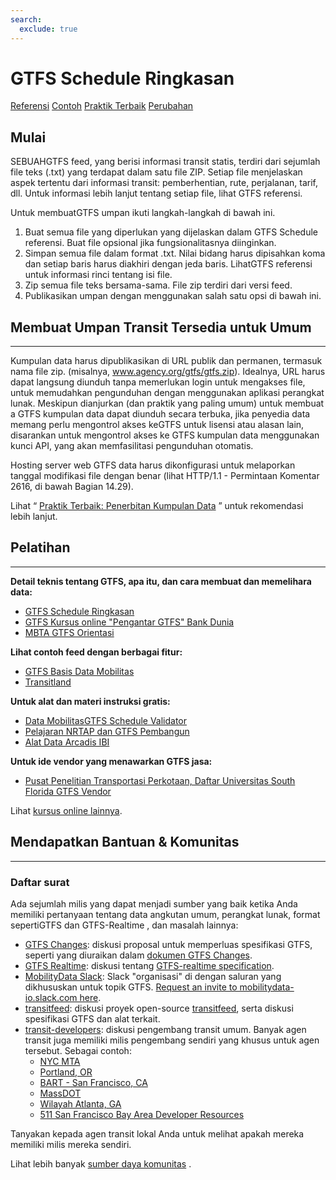 ```yaml
---
search:
  exclude: true
---
```


# GTFS Schedule Ringkasan

<div class="landing-page"><a class="button" href="reference">Referensi</a> <a class="button" href="examples">Contoh</a> <a class="button" href="best-practices">Praktik Terbaik</a> <a class="button" href="changes">Perubahan</a></div>

## Mulai

SEBUAHGTFS feed, yang berisi informasi transit statis, terdiri dari sejumlah file teks (.txt) yang terdapat dalam satu file ZIP. Setiap file menjelaskan aspek tertentu dari informasi transit: pemberhentian, rute, perjalanan, tarif, dll. Untuk informasi lebih lanjut tentang setiap file, lihat GTFS referensi.

Untuk membuatGTFS umpan ikuti langkah-langkah di bawah ini.

1. Buat semua file yang diperlukan yang dijelaskan dalam GTFS Schedule referensi. Buat file opsional jika fungsionalitasnya diinginkan.
1. Simpan semua file dalam format .txt. Nilai bidang harus dipisahkan koma dan setiap baris harus diakhiri dengan jeda baris. LihatGTFS referensi untuk informasi rinci tentang isi file.
1. Zip semua file teks bersama-sama. File zip terdiri dari versi feed.
1. Publikasikan umpan dengan menggunakan salah satu opsi di bawah ini.

## Membuat Umpan Transit Tersedia untuk Umum

<hr/>

Kumpulan data harus dipublikasikan di URL publik dan permanen, termasuk nama file zip. (misalnya, www.agency.org/gtfs/gtfs.zip). Idealnya, URL harus dapat langsung diunduh tanpa memerlukan login untuk mengakses file, untuk memudahkan pengunduhan dengan menggunakan aplikasi perangkat lunak. Meskipun dianjurkan (dan praktik yang paling umum) untuk membuat a GTFS kumpulan data dapat diunduh secara terbuka, jika penyedia data memang perlu mengontrol akses keGTFS untuk lisensi atau alasan lain, disarankan untuk mengontrol akses ke GTFS kumpulan data menggunakan kunci API, yang akan memfasilitasi pengunduhan otomatis.

Hosting server web GTFS data harus dikonfigurasi untuk melaporkan tanggal modifikasi file dengan benar (lihat HTTP/1.1 - Permintaan Komentar 2616, di bawah Bagian 14.29).

Lihat “ [Praktik Terbaik: Penerbitan Kumpulan Data](best-practices/#dataset-publishing-general-practices) ” untuk rekomendasi lebih lanjut.

## Pelatihan

<hr/>

**Detail teknis tentang GTFS, apa itu, dan cara membuat dan memelihara data:**

- [GTFS Schedule Ringkasan](schedule/)
- [GTFS Kursus online "Pengantar GTFS" Bank Dunia](https://olc.worldbank.org/content/introduction-general-transit-feed-specification-and-informal-transit-system-mapping")
- [MBTA GTFS Orientasi](https://mybinder.org/v2/gh/mbta/gtfs_onboarding/main?urlpath=lab/tree/GTFS_Onboarding.ipynb)

**Lihat contoh feed dengan berbagai fitur:**

- [GTFS Basis Data Mobilitas](https://database.mobilitydata.org/)
- [Transitland](https://www.transit.land/)

**Untuk alat dan materi instruksi gratis:**

- [Data MobilitasGTFS Schedule Validator](https://gtfs-validator.mobilitydata.org/)
- [Pelajaran NRTAP dan GTFS Pembangun](https://www.nationalrtap.org/Technology-Tools/GTFS-Builder/Support)
- [Alat Data Arcadis IBI](https://www.ibigroup.com/ibi-products/transit-data-tools/)

**Untuk ide vendor yang menawarkan GTFS jasa:**

- [Pusat Penelitian Transportasi Perkotaan, Daftar Universitas South Florida GTFS Vendor](https://docs.google.com/spreadsheets/u/1/d/1Gc9mu4BIYC8ORpv2IbbVnT3q8VQ3xkeY7Hz068vT_GQ/pubhtml)

Lihat [kursus online lainnya](../resources/other/#on-line-courses).

## Mendapatkan Bantuan & Komunitas

<hr/>

### Daftar surat

Ada sejumlah milis yang dapat menjadi sumber yang baik ketika Anda memiliki pertanyaan tentang data angkutan umum, perangkat lunak, format sepertiGTFS dan GTFS-Realtime , dan masalah lainnya:

* [GTFS Changes](https://groups.google.com/group/gtfs-changes): diskusi proposal untuk memperluas spesifikasi GTFS, seperti yang diuraikan dalam [dokumen GTFS Changes](https://github.com/google/transit/blob/master/gtfs/CHANGES.md).
* [GTFS Realtime](https://groups.google.com/group/gtfs-realtime): diskusi tentang [GTFS-realtime specification](https://github.com/google/transit/tree/master/gtfs-realtime).
* [MobilityData Slack](https://mobilitydata-io.slack.com/): Slack "organisasi" di dengan saluran yang dikhususkan untuk topik GTFS. [Request an invite to mobilitydata-io.slack.com here](https://share.mobilitydata.org/slack).
* [transitfeed](https://groups.google.com/group/transitfeed): diskusi proyek open-source [transitfeed](https://groups.google.com/group/transitfeed), serta diskusi spesifikasi GTFS dan alat terkait.
* [transit-developers](https://groups.google.com/group/transit-developers): diskusi pengembang transit umum. Banyak agen transit juga memiliki milis pengembang sendiri yang khusus untuk agen tersebut. Sebagai contoh:
    * [NYC MTA](https://groups.google.com/group/mtadeveloperresources)
    * [Portland, OR](https://groups.google.com/group/transit-developers-pdx)
    * [BART - San Francisco, CA](https://groups.google.com/group/bart-developers)
    * [MassDOT](https://groups.google.com/group/massdotdevelopers)
    * [Wilayah Atlanta, GA](https://groups.google.com/forum/#!forum/atl-transit-developers)
    * [511 San Francisco Bay Area Developer Resources](https://groups.google.com/forum/#!forum/511sfbaydeveloperresources)

Tanyakan kepada agen transit lokal Anda untuk melihat apakah mereka memiliki milis mereka sendiri.


Lihat lebih banyak [sumber daya komunitas](../resources/community) .
